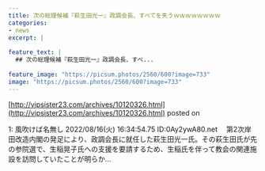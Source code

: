 ```yaml
---
title: 次の総理候補『萩生田光一』政調会長、すべてを失うｗｗｗｗｗｗｗｗ
categories:
- news
excerpt: |
  
feature_text: |
  ## 次の総理候補『萩生田光一』政調会長、すべ...
  
feature_image: "https://picsum.photos/2560/600?image=733"
image: "https://picsum.photos/2560/600?image=733"
---
```


[http://vipsister23.com/archives/10120326.html](http://vipsister23.com/archives/10120326.html)
posted on 

<!--more-->

1: 風吹けば名無し 2022/08/16(火) 16:34:54.75 ID:0Ay2ywA80.net 　第2次岸田改造内閣の発足により、政調会長に就任した萩生田光一氏。その萩生田氏が先の参院選で、生稲晃子氏への支援を要請するため、生稲氏を伴って教会の関連施設を訪問していたことが明らか...
